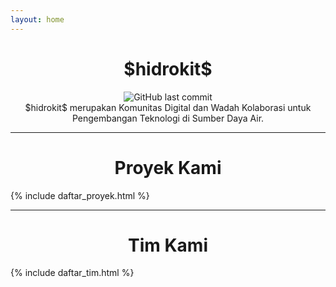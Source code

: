 ```yaml
---
layout: home
---
```


<div align="center" class="m-2">
    <h1 class="f00-light">$hidrokit$</h1>
    <img alt="GitHub last commit" class="mb-3" src="https://img.shields.io/github/last-commit/hidrokit/hidrokit.github.io?label=LAST%20UPDATE&logo=github&style=for-the-badge"><br>
    $hidrokit$ merupakan Komunitas Digital dan Wadah Kolaborasi untuk Pengembangan Teknologi di Sumber Daya Air.
</div>

-----

<div align="center" class="m-2" markdown="1">

# Proyek Kami

</div>

{% include daftar_proyek.html %}


-----

<div align="center" class="m-2" markdown="1">

# Tim Kami

</div>

{% include daftar_tim.html %}